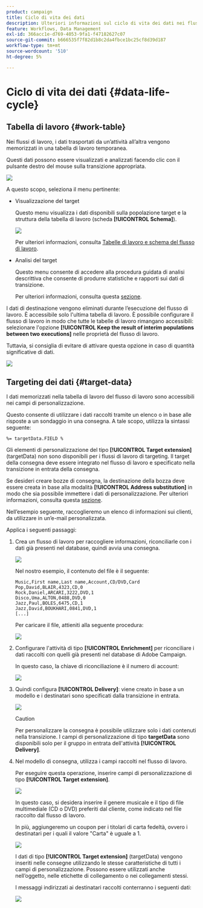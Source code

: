 ```yaml
---
product: campaign
title: Ciclo di vita dei dati
description: Ulteriori informazioni sul ciclo di vita dei dati nei flussi di lavoro
feature: Workflows, Data Management
exl-id: 366acc1e-d769-4053-9fa1-f47182627c07
source-git-commit: b666535f7f82d1b8c2da4fbce1bc25cf8d39d187
workflow-type: tm+mt
source-wordcount: '510'
ht-degree: 5%

---
```


# Ciclo di vita dei dati {#data-life-cycle}



## Tabella di lavoro {#work-table}

Nei flussi di lavoro, i dati trasportati da un’attività all’altra vengono memorizzati in una tabella di lavoro temporanea.

Questi dati possono essere visualizzati e analizzati facendo clic con il pulsante destro del mouse sulla transizione appropriata.

![](assets/wf-right-click-analyze.png)

A questo scopo, seleziona il menu pertinente:

* Visualizzazione del target

  Questo menu visualizza i dati disponibili sulla popolazione target e la struttura della tabella di lavoro (scheda **[!UICONTROL Schema]**).

  ![](assets/wf-right-click-display.png)

  Per ulteriori informazioni, consulta [Tabelle di lavoro e schema del flusso di lavoro](monitoring-workflow-execution.md#worktables-and-workflow-schema).

* Analisi del target

  Questo menu consente di accedere alla procedura guidata di analisi descrittiva che consente di produrre statistiche e rapporti sui dati di transizione.

  Per ulteriori informazioni, consulta questa [sezione](../../reporting/using/using-the-descriptive-analysis-wizard.md).

I dati di destinazione vengono eliminati durante l’esecuzione del flusso di lavoro. È accessibile solo l&#39;ultima tabella di lavoro. È possibile configurare il flusso di lavoro in modo che tutte le tabelle di lavoro rimangano accessibili: selezionare l&#39;opzione **[!UICONTROL Keep the result of interim populations between two executions]** nelle proprietà del flusso di lavoro.

Tuttavia, si consiglia di evitare di attivare questa opzione in caso di quantità significative di dati.

![](assets/wf-purge-data-option.png)

## Targeting dei dati {#target-data}

I dati memorizzati nella tabella di lavoro del flusso di lavoro sono accessibili nei campi di personalizzazione.

Questo consente di utilizzare i dati raccolti tramite un elenco o in base alle risposte a un sondaggio in una consegna. A tale scopo, utilizza la sintassi seguente:

```
%= targetData.FIELD %
```

Gli elementi di personalizzazione del tipo **[!UICONTROL Target extension]** (targetData) non sono disponibili per i flussi di lavoro di targeting. Il target della consegna deve essere integrato nel flusso di lavoro e specificato nella transizione in entrata della consegna.

Se desideri creare bozze di consegna, la destinazione della bozza deve essere creata in base alla modalità **[!UICONTROL Address substitution]** in modo che sia possibile immettere i dati di personalizzazione. Per ulteriori informazioni, consulta questa [sezione](../../delivery/using/steps-defining-the-target-population.md#using-address-substitution-in-proof).

Nell’esempio seguente, raccoglieremo un elenco di informazioni sui clienti, da utilizzare in un’e-mail personalizzata.

Applica i seguenti passaggi:

1. Crea un flusso di lavoro per raccogliere informazioni, riconciliarle con i dati già presenti nel database, quindi avvia una consegna.

   ![](assets/wf-targetdata-sample-1.png)

   Nel nostro esempio, il contenuto del file è il seguente:

   ```
   Music,First name,Last name,Account,CD/DVD,Card
   Pop,David,BLAIR,4323,CD,0
   Rock,Daniel,ARCARI,3222,DVD,1
   Disco,Uma,ALTON,0488,DVD,0
   Jazz,Paul,BOLES,6475,CD,1
   Jazz,David,BOUKHARI,0841,DVD,1
   [...]
   ```

   Per caricare il file, attieniti alla seguente procedura:

   ![](assets/wf-targetdata-sample-2.png)

1. Configurare l&#39;attività di tipo **[!UICONTROL Enrichment]** per riconciliare i dati raccolti con quelli già presenti nel database di Adobe Campaign.

   In questo caso, la chiave di riconciliazione è il numero di account:

   ![](assets/wf-targetdata-sample-3.png)

1. Quindi configura **[!UICONTROL Delivery]**: viene creato in base a un modello e i destinatari sono specificati dalla transizione in entrata.

   ![](assets/wf-targetdata-sample-4.png)

   >[!CAUTION]
   >
   >Per personalizzare la consegna è possibile utilizzare solo i dati contenuti nella transizione. I campi di personalizzazione di tipo **targetData** sono disponibili solo per il gruppo in entrata dell&#39;attività **[!UICONTROL Delivery]**.

1. Nel modello di consegna, utilizza i campi raccolti nel flusso di lavoro.

   Per eseguire questa operazione, inserire campi di personalizzazione di tipo **[!UICONTROL Target extension]**.

   ![](assets/wf-targetdata-sample-5.png)

   In questo caso, si desidera inserire il genere musicale e il tipo di file multimediale (CD o DVD) preferiti dal cliente, come indicato nel file raccolto dal flusso di lavoro.

   In più, aggiungeremo un coupon per i titolari di carta fedeltà, ovvero i destinatari per i quali il valore &quot;Carta&quot; è uguale a 1.

   ![](assets/wf-targetdata-sample-6.png)

   I dati di tipo **[!UICONTROL Target extension]** (targetData) vengono inseriti nelle consegne utilizzando le stesse caratteristiche di tutti i campi di personalizzazione. Possono essere utilizzati anche nell’oggetto, nelle etichette di collegamento o nei collegamenti stessi.

   I messaggi indirizzati ai destinatari raccolti conterranno i seguenti dati:

   ![](assets/wf-targetdata-sample-7.png)
